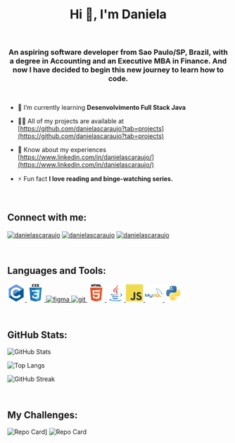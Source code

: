 <h1 align="center">Hi 👋, I'm Daniela</h1>
<br>
<h3 align="center">An aspiring software developer from Sao Paulo/SP, Brazil, with a degree in Accounting and an Executive MBA in Finance. And now I have decided to begin this new journey to learn how to code.</h3>
<br>

- 🌱 I’m currently learning **Desenvolvimento Full Stack Java**

- 👨‍💻 All of my projects are available at [https://github.com/danielascaraujo?tab=projects](https://github.com/danielascaraujo?tab=projects)

- 📄 Know about my experiences [https://www.linkedin.com/in/danielascaraujo/](https://www.linkedin.com/in/danielascaraujo/)

- ⚡ Fun fact **I love reading and binge-watching series.**

<br>

## Connect with me:
<p align="left">
<a href="https://linkedin.com/in/danielascaraujo" target="blank"><img align="center" src="https://raw.githubusercontent.com/rahuldkjain/github-profile-readme-generator/master/src/images/icons/Social/linked-in-alt.svg" alt="danielascaraujo" height="30" width="40" /></a>
<a href="https://instagram.com/danielascaraujo" target="blank"><img align="center" src="https://raw.githubusercontent.com/rahuldkjain/github-profile-readme-generator/master/src/images/icons/Social/instagram.svg" alt="danielascaraujo" height="30" width="40" /></a>
<a href="https://github.com/danielascaraujo" target="blank"><img align="center" src="https://raw.githubusercontent.com/rahuldkjain/github-profile-readme-generator/master/src/images/icons/Social/github.svg" alt="danielascaraujo" height="30" width="40" /></a>
</p>
<br>

## Languages and Tools:
<p align="left"> <a href="https://www.cprogramming.com/" target="_blank" rel="noreferrer"> <img src="https://raw.githubusercontent.com/devicons/devicon/master/icons/c/c-original.svg" alt="c" width="40" height="40"/> </a> <a href="https://www.w3schools.com/css/" target="_blank" rel="noreferrer"> <img src="https://raw.githubusercontent.com/devicons/devicon/master/icons/css3/css3-original-wordmark.svg" alt="css3" width="40" height="40"/> </a> <a href="https://www.figma.com/" target="_blank" rel="noreferrer"> <img src="https://www.vectorlogo.zone/logos/figma/figma-icon.svg" alt="figma" width="40" height="40"/> </a> <a href="https://git-scm.com/" target="_blank" rel="noreferrer"> <img src="https://www.vectorlogo.zone/logos/git-scm/git-scm-icon.svg" alt="git" width="40" height="40"/> </a> <a href="https://www.w3.org/html/" target="_blank" rel="noreferrer"> <img src="https://raw.githubusercontent.com/devicons/devicon/master/icons/html5/html5-original-wordmark.svg" alt="html5" width="40" height="40"/> </a> <a href="https://www.java.com" target="_blank" rel="noreferrer"> <img src="https://raw.githubusercontent.com/devicons/devicon/master/icons/java/java-original.svg" alt="java" width="40" height="40"/> </a> <a href="https://developer.mozilla.org/en-US/docs/Web/JavaScript" target="_blank" rel="noreferrer"> <img src="https://raw.githubusercontent.com/devicons/devicon/master/icons/javascript/javascript-original.svg" alt="javascript" width="40" height="40"/> </a> <a href="https://www.mysql.com/" target="_blank" rel="noreferrer"> <img src="https://raw.githubusercontent.com/devicons/devicon/master/icons/mysql/mysql-original-wordmark.svg" alt="mysql" width="40" height="40"/> </a> <a href="https://www.python.org" target="_blank" rel="noreferrer"> <img src="https://raw.githubusercontent.com/devicons/devicon/master/icons/python/python-original.svg" alt="python" width="40" height="40"/> </a> </p>
<br>

## GitHub Stats:
![GitHub Stats](https://github-readme-stats.vercel.app/api?username=danielascaraujo&theme=transparent&bg_color=C0C0C0&border_color=00BFFF&show_icons=true&icon_color=1E90FF&title_color=663399&text_color=708090)

![Top Langs](https://github-readme-stats-git-masterrstaa-rickstaa.vercel.app/api/top-langs/?username=danielascaraujo&layout=compact&bg_color=C0C0C0&border_color=00BFFF&title_color=663399&text_color=708090)

![GitHub Streak](https://streak-stats.demolab.com/?user=danielascaraujo&theme=shadow-purple&background=C0C0C0&border=00BFFF&dates=2F4F4F)

<br>

## My Challenges:

![Repo Card](https://github-readme-stats.vercel.app/api/pin/?username=danielascaraujo&repo=dio-lab-open-source&bg_color=C0C0C0&border_color=00BFFF&show_icons=true&icon_color=1E90FF&title_color=663399&text_color=708090)] ![Repo Card](https://github-readme-stats.vercel.app/api/pin/?username=danielascaraujo&repo=roadmaps&bg_color=C0C0C0&border_color=00BFFF&show_icons=true&icon_color=1E90FF&title_color=663399&text_color=708090)